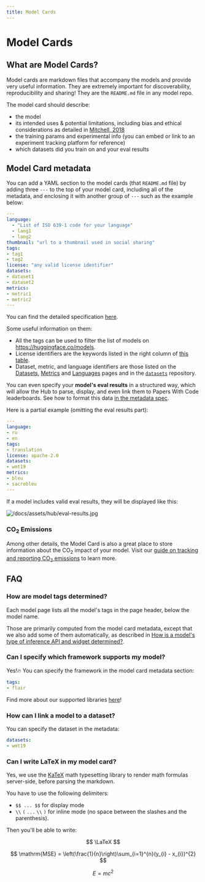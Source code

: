```yaml
---
title: Model Cards
---
```


<h1>Model Cards</h1>

## What are Model Cards?

Model cards are markdown files that accompany the models and provide very useful information. They are extremely important for discoverability, reproducibility and sharing! They are the `README.md` file in any model repo.

The model card should describe:
- the model
- its intended uses & potential limitations, including bias and ethical considerations as detailed in [Mitchell, 2018](https://arxiv.org/abs/1810.03993)
- the training params and experimental info (you can embed or link to an experiment tracking platform for reference)
- which datasets did you train on and your eval results

## Model Card metadata

You can add a YAML section to the model cards (that `README.md` file) by adding three `---` to the top of your model card, including all of the metadata, and enclosing it with another group of `---` such as the example below:

```yaml
---
language: 
  - "List of ISO 639-1 code for your language"
  - lang1
  - lang2
thumbnail: "url to a thumbnail used in social sharing"
tags:
- tag1
- tag2
license: "any valid license identifier"
datasets:
- dataset1
- dataset2
metrics:
- metric1
- metric2
---
```

You can find the detailed specification [here](https://github.com/huggingface/hub-docs/blame/main/modelcard.md).


Some useful information on them:
* All the tags can be used to filter the list of models on https://huggingface.co/models.
* License identifiers are the keywords listed in the right column of [this table](#list-of-license-identifiers).
* Dataset, metric, and language identifiers are those listed on the [Datasets](https://huggingface.co/datasets), [Metrics](https://huggingface.co/metrics) and [Languages](https://huggingface.co/languages) pages and in the [`datasets`](https://github.com/huggingface/datasets) repository.

You can even specify your **model's eval results** in a structured way, which will allow the Hub to parse, display, and even link them to Papers With Code leaderboards. See how to format this data [in the metadata spec](https://github.com/huggingface/hub-docs/blame/main/modelcard.md).


Here is a partial example (omitting the eval results part):
```yaml
---
language:
- ru
- en
tags:
- translation
license: apache-2.0
datasets:
- wmt19
metrics:
- bleu
- sacrebleu
---
```

If a model includes valid eval results, they will be displayed like this:

![/docs/assets/hub/eval-results.jpg](/docs/assets/hub/eval-results.jpg)

### CO<sub>2</sub> Emissions
Among other details, the Model Card is also a great place to store information about the CO<sub>2</sub> impact of your model. Visit our [guide on tracking and reporting CO<sub>2</sub> emissions](./models-cards-co2) to learn more.

## FAQ

### How are model tags determined?

Each model page lists all the model's tags in the page header, below the model name.

Those are primarily computed from the model card metadata, except that we also add some of them automatically, as described in [How is a model's type of inference API and widget determined?](./models-widgets).

### Can I specify which framework supports my model?

Yes!🔥 You can specify the framework in the model card metadata section:

```yaml
tags:
- flair
```

Find more about our supported libraries [here](./models-the-hub#libraries)!

### How can I link a model to a dataset?

You can specify the dataset in the metadata:

```yaml
datasets:
- wmt19
```

### Can I write LaTeX in my model card?

Yes, we use the [KaTeX](https://katex.org/) math typesetting library to render math formulas server-side, before parsing the markdown.

You have to use the following delimiters:
- `$$ ... $$` for display mode
- `\\` `(` `...` `\\` `)` for inline mode (no space between the slashes and the parenthesis).

Then you'll be able to write:

$$
\LaTeX
$$

$$
\mathrm{MSE} = \left(\frac{1}{n}\right)\sum_{i=1}^{n}(y_{i} - x_{i})^{2}
$$

$$ E=mc^2 $$